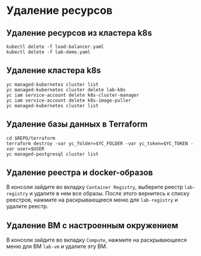 # Удаление ресурсов

## Удаление ресурсов из кластера k8s
```
kubectl delete -f load-balancer.yaml
kubectl delete -f lab-demo.yaml
```

## Удаление кластера k8s
```
yc managed-kubernetes cluster list
yc managed-kubernetes cluster delete lab-k8s
yc iam service-account delete k8s-cluster-manager
yc iam service-account delete k8s-image-puller
yc managed-kubernetes cluster list
```

## Удаление базы данных в Terraform
```
cd $REPO/terraform
terraform destroy -var yc_folder=$YC_FOLDER -var yc_token=$YC_TOKEN -var user=$USER
yc managed-postgresql cluster list
```

## Удаление реестра и docker-образов
В консоли зайдите во вкладку `Container Registry`, выберите реестр `lab-registry` и удалите в нем все образы.
После этого вернитесь к списку реестров, нажмите на раскрывающееся меню для `lab-registry` и удалите реестр.

## Удаление ВМ с настроенным окружением 
В консоли зайдите во вкладку `Compute`, нажмите на раскрывающееся меню для ВМ `lab-vm` и удалите эту ВМ.
